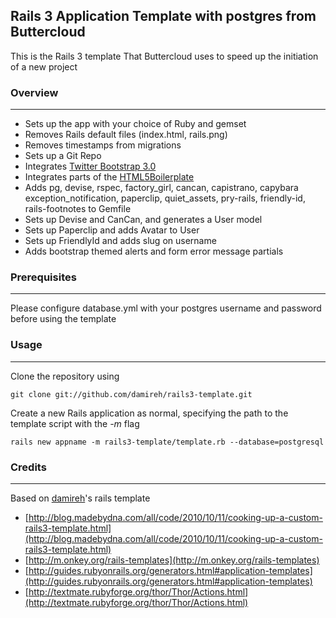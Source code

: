 ## Rails 3 Application Template with postgres from Buttercloud

This is the Rails 3 template That Buttercloud uses to speed up the initiation of a new project

### Overview
---
* Sets up the app with your choice of Ruby and gemset
* Removes Rails default files (index.html, rails.png)
* Removes timestamps from migrations
* Sets up a Git Repo
* Integrates [Twitter Bootstrap 3.0](http://twitter.github.com/bootstrap/)
* Integrates parts of the [HTML5Boilerplate](http://html5boilerplate.com/)
* Adds pg, devise, rspec, factory_girl, cancan, capistrano, capybara
    exception_notification, paperclip, quiet_assets, pry-rails,
   friendly-id, rails-footnotes to Gemfile
* Sets up Devise and CanCan, and generates a User model
* Sets up Paperclip and adds Avatar to User
* Sets up FriendlyId and adds slug on username
* Adds bootstrap themed alerts and form error message partials

### Prerequisites
---

Please configure database.yml with your postgres username and password before using the template

### Usage
---
Clone the repository using

`git clone git://github.com/damireh/rails3-template.git`

Create a new Rails application as normal, specifying the path to the template script with the *-m* flag

`rails new appname -m rails3-template/template.rb --database=postgresql`

### Credits
---

Based on [damireh](https://github.com/damireh/rails3-template)'s rails template

* [http://blog.madebydna.com/all/code/2010/10/11/cooking-up-a-custom-rails3-template.html](http://blog.madebydna.com/all/code/2010/10/11/cooking-up-a-custom-rails3-template.html)
* [http://m.onkey.org/rails-templates](http://m.onkey.org/rails-templates)
* [http://guides.rubyonrails.org/generators.html#application-templates](http://guides.rubyonrails.org/generators.html#application-templates)
* [http://textmate.rubyforge.org/thor/Thor/Actions.html](http://textmate.rubyforge.org/thor/Thor/Actions.html)
